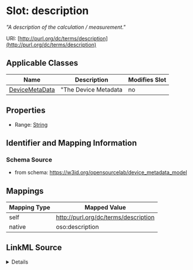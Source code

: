 

# Slot: description


_"A description of the calculation / measurement."_





URI: [http://purl.org/dc/terms/description](http://purl.org/dc/terms/description)



<!-- no inheritance hierarchy -->





## Applicable Classes

| Name | Description | Modifies Slot |
| --- | --- | --- |
| [DeviceMetaData](DeviceMetaData.md) | "The Device Metadata |  no  |







## Properties

* Range: [String](String.md)





## Identifier and Mapping Information







### Schema Source


* from schema: https://w3id.org/opensourcelab/device_metadata_model




## Mappings

| Mapping Type | Mapped Value |
| ---  | ---  |
| self | http://purl.org/dc/terms/description |
| native | oso:description |




## LinkML Source

<details>
```yaml
name: description
description: '"A description of the calculation / measurement."'
from_schema: https://w3id.org/opensourcelab/device_metadata_model
rank: 1000
slot_uri: http://purl.org/dc/terms/description
alias: description
domain_of:
- DeviceMetaData
range: string
required: false

```
</details>